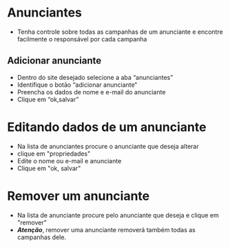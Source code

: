 # Anunciantes
* Tenha controle sobre todas as campanhas de um anunciante e encontre facilmente o responsável por cada campanha
 
## Adicionar anunciante
* Dentro do site desejado selecione a aba “anunciantes”
* Identifique o botāo “adicionar anunciante“
* Preencha os dados de nome e e-mail do anunciante
* Clique em “ok,salvar”

# Editando dados de um anunciante
* Na lista de anunciantes procure o anunciante que deseja alterar
* clique em "propriedades"
* Edite o nome ou e-mail e anunciante
* Clique em "ok, salvar"

# Remover um anunciante
* Na lista de anunciante procure pelo anunciante que deseja e clique em "remover"
* ***Atenção***, remover uma anunciante removerá também todas as campanhas dele.